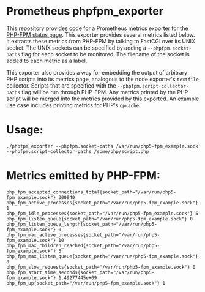 # Prometheus phpfpm_exporter

This repository provides code for a Prometheus metrics exporter
for [the PHP-FPM status page](http://nl1.php.net/manual/en/install.fpm.php).
This exporter provides several metrics listed below. It extracts these
metrics from PHP-FPM by talking to FastCGI over its UNIX socket. The UNIX
sockets can be specified by adding a `--phpfpm.socket-paths` flag for
each socket to be monitored. The filename of the socket is added to each
metric as a label.

This exporter also provides a way for embedding the output of arbitrary
PHP scripts into its metrics page, analogous to the node exporter's
`textfile` collector. Scripts that are specified with the
`--phpfpm.script-collector-paths` flag will be run through PHP-FPM. Any
metrics printed by the PHP script will be merged into the metrics
provided by this exported. An example use case includes printing metrics
for PHP's `opcache`.

# Usage:

```
./phpfpm_exporter --phpfpm.socket-paths /var/run/php5-fpm_example.sock --phpfpm.script-collector-paths /some/php/script.php
```

# Metrics emitted by PHP-FPM:

```
php_fpm_accepted_connections_total{socket_path="/var/run/php5-fpm_example.sock"} 300940
php_fpm_active_processes{socket_path="/var/run/php5-fpm_example.sock"} 1
php_fpm_idle_processes{socket_path="/var/run/php5-fpm_example.sock"} 5
php_fpm_listen_queue{socket_path="/var/run/php5-fpm_example.sock"} 0
php_fpm_listen_queue_length{socket_path="/var/run/php5-fpm_example.sock"} 0
php_fpm_max_active_processes{socket_path="/var/run/php5-fpm_example.sock"} 10
php_fpm_max_children_reached{socket_path="/var/run/php5-fpm_example.sock"} 3
php_fpm_max_listen_queue{socket_path="/var/run/php5-fpm_example.sock"} 0
php_fpm_slow_requests{socket_path="/var/run/php5-fpm_example.sock"} 0
php_fpm_start_time_seconds{socket_path="/var/run/php5-fpm_example.sock"} 1.49277445e+09
php_fpm_up{socket_path="/var/run/php5-fpm_example.sock"} 1
```
